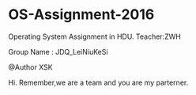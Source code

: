# OS-Assignment-2016
Operating System Assignment in HDU. Teacher:ZWH

Group Name : JDQ_LeiNiuKeSi

@Author XSK

Hi. Remember,we are a team and you are my parterner.
